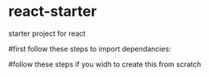 # react-starter
starter project for react

#first follow these steps to import dependancies:


#follow these steps if you widh to create this from scratch

